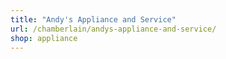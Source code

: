 ```yaml
---
title: "Andy's Appliance and Service"
url: /chamberlain/andys-appliance-and-service/
shop: appliance
---
```


